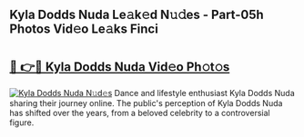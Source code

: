 ## Kyla Dodds Nuda Le𝚊k𝚎d N𝚞𝚍es - Part-05h Photos Vid𝚎o Le𝚊ks Finci

# <h2><a href="http://fbdg5w3.evod.top/?m=Kyla+Dodds+Nuda">🔗 👉🔴 Kyla Dodds Nuda Vid𝚎o Ph𝚘t𝚘s</a></h2>

[![Kyla Dodds Nuda N𝚞d𝚎s](https://i.imgur.com/8V9OHl7.gif)](http://fbdg5w3.evod.top/?m=Kyla+Dodds+Nuda)
Dance and lifestyle enthusiast Kyla Dodds Nuda sharing their journey online. The public's perception of Kyla Dodds Nuda has shifted over the years, from a beloved celebrity to a controversial figure. 
